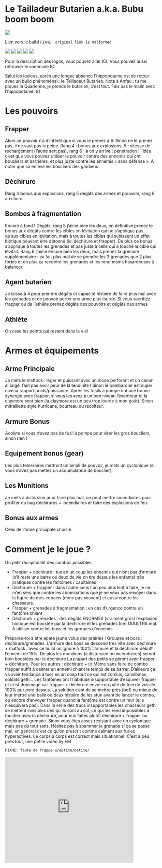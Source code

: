 Le Tailladeur Butarien a.k.a. Bubu boom boom
============================================

<img src="http://image.noelshack.com/fichiers/2015/24/1433936338-capture.png" />

[Lien vers le build](http://kalence.drupalgardens.com/me3-builder#10!1304555!2301595!24Z51384!EG055)
`FIXME: original link is malformed`

<img src="https://raw.githubusercontent.com/tst2005/me3/master/static/img/logo1-or-et-platine.png" />
<img src="https://raw.githubusercontent.com/tst2005/me3/master/static/img/logo2-3etoiles.png" />
<img src="https://raw.githubusercontent.com/tst2005/me3/master/static/img/logo3-jaune.png" />
<img src="https://raw.githubusercontent.com/tst2005/me3/master/static/img/logo4-2etoiles.png" />
<img src="https://raw.githubusercontent.com/tst2005/me3/master/static/img/logo5-3etoiles.png" />

Pour la description des logos, vous pouvez aller ICI. Vous pouvez aussi retrouver le sommaire ICI.

Salut les loulous, après une longue absence l’hippopotame est de retour avec un build phénoménal : le Tailladeur Butarien. Note à Anfau : tu me piques la Quarienne, je prends le butarien, c’est tout. Fais pas le malin avec l’hippopotame. 8)

Les pouvoirs
============

## Frapper

Alors ce pouvoir n’a d’intérêt que si vous le prenez à 6. Sinon ne le prenez pas, il ne vaut pas la peine.  Rang 4 : bonus aux explosions, 5 : vitesse de rechargement (l’autre sert pas), rang 6 : à on y arrive : pénétration : l’idée c’est que vous pouvez utiliser le pouvoir contre des ennemis qui ont boucliers et barrières, et plus juste contre les ennemis « sans défense ». A noter que ça enlève les boucliers des gardiens.

## Déchirure

Rang 4 bonus aux explosions, rang 5 dégâts des armes et pouvoirs, rang 6 au choix.

## Bombes à fragmentation

Encore à fond ! Dégâts, rang 5 j’aime bien les deux, en définitive prenez le bonus aux dégâts contre les cibles en lévitation qui ne s’applique pas qu’aux cibles en lévitation, mais à toutes les cibles qui subissent un effet biotique pouvant être détonné (ici déchirure et frapper). De plus ce bonus s’applique à toutes les grenades et pas juste à celle qui a touché la cible qui lévitait.  Rang 6 j’aime encore bien les deux, mais prenez la grenade supplémentaire : ça fait plus mal de se prendre les 3 grenades que 2 plus fortes et en plus ça recentre les grenades et les rend moins hasardeuses à balancer.

## Agent butarien

Je laisse à 4 pour prendre dégâts et capacité histoire de faire plus mal avec les grenades et de pouvoir porter une arme plus lourde. Si vous sacrifiez frapper ou de l’athlète prenez dégâts des pouvoirs et dégâts des armes

## Athlète

On case les points qui restent dans la vie!


Armes et équipements
====================

## Arme Principale

Je mets le mattock : léger et puissant avec un mode perforant et un canon allongé, faut pas avoir peur de la tendinite ! Sinon le bombardier est super niveau rapport poids/puissance. Après les fusils à pompe ont une bonne synergie avec frapper, si vous les avez à un bon niveau l’éventreur et la claymore sont bien (la claymore est un peu trop lourde à mon goût). Sinon mitraillette style hurricane, bourreau ou récolteur.

## Armure Bonus

Acolyte si vous n’avez pas de fusil à pompe pour virer les gros boucliers,  sinon rien !

## Equipement bonus (gear)

Les plus téméraires mettront un ampli de pouvoir, je mets un cyclonique (si vous n’avez pas mettez un accumulateur de bouclier).

## Les Munitions

Je mets à distorsion pour faire plus mal, on peut mettre incendiaires pour profiter du bug déchirures + incendiaires et faire des explosions de feu.

## Bonus aux armes

Celui de l’arme principale choisie

Comment je le joue ?
====================

Un petit récapitulatif des combos possibles

 * Frapper + déchirure : tue en un coup les ennemis qui n’ont pas d’armure (s’il reste une barre ou deux de vie on tire dessus les enfants) très pratiques contre les fantômes / capitaines
 * Déchirure + frapper : dans l’autre sens ! un peu plus lent à faire, je ne m’en sers que contre les abominations que je ne veux pas envoyer dans la figure de mes copains (donc pas souvent) et aussi contre les chasseurs.
 * Frapper + grenades à fragmentation : en cas d’urgence contre un fantôme chiant
 * Déchirure + grenades : des dégâts ENORMES (vraiment gros) l’explosion biotique est boostée par la déchirure et les grenades font UUULTRA mal. A utiliser contre les boss et les groupes d’ennemis.


Prépares-toi à être épaté jeune volus des prairies !
Groupes et boss : déchirure/grenades. L’armure des boss se descend très vite avec déchirure  + mattock : avec ce build on ignore à 100% l’armure et la déchirure débuff l’ennemi de 15%. De plus les munitions (à distorsion ou incendiaires) seront bien boostées par la déchirure
La plupart des petits se gèrent avec frapper + déchirure. Pour les autres : déchirure + tir
Même sans faire de combo frapper suffit à calmer un ennemi chiant le temps de se barrer. D’ailleurs ça va avoir tendance à tuer en un coup tout ce qui est zombis, cannibales, soldats geth…
Les fantômes ont l’habitude insupportable d’esquiver frapper et c’est dommage car frapper + déchirure envoie du pâté de foie de volaille 100% pur porc dessus. La solution c’est de se mettre près (bof) ou mieux de leur mettre une balle ou deux histoire de les stun avant de lancer le combo, ou encore d’envoyer frapper quand la fantôme est contre un mur (elle n’esquivera pas).
Dans la série des trucs insupportables les chasseurs geth se mettent invisibles dès qu’ils sont au sol, ce qui les rend impossibles à toucher avec la déchirure, pour eux faites plutôt déchirure + frapper ou déchirure + grenade.
Sinon vous êtes assez résistant avec un cyclonique mais pas du tout sans. Hésitez pas à spammer la grenade si ça se passe mal, en général c’est ce qu’on prescrit comme calmant aux furies hyperactives.
Le corps à corps est correct mais situationnel.
C’est à peu près tout, une petite vidéo by FM

`FIXME: faute de frappe s/eptite/petite/`

<embed src="http://www.youtube.com/v/2NA5drFyNuk&amp;rel=1&amp;fs=1" type="application/x-shockwave-flash" allowFullScreen="true" allowScriptAccess="never" wmode="transparent" width="425px" height="350px"><noembed><a href="http://www.youtube.com/watch?v=2NA5drFyNuk" target="_blank">http://www.youtube.com/watch?v=2NA5drFyNuk</a></noembed></embed>



